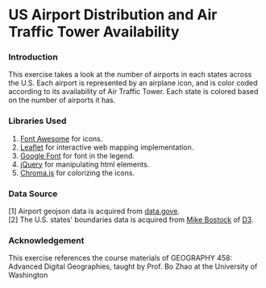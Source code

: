 # US Airport Distribution and Air Traffic Tower Availability
### Introduction
This exercise takes a look at the number of airports in each states across the U.S. Each airport is represented by an airplane icon, and is color coded according to its availability of Air Traffic Tower. Each state is colored based on the number of airports it has.
### Libraries Used
1. [Font Awesome](https://fontawesome.com/icons?d=gallery) for icons.
2. [Leaflet](https://leafletjs.com/) for interactive web mapping implementation.
3. [Google Font](https://fonts.google.com/?category=Sans+Serif,Display&preview.text_type=custom&selection.family=Source+Sans+Pro&sidebar.open=true) for font in the legend.
4. [jQuery](https://jquery.com/) for manipulating html elements.
5. [Chroma.js](https://gka.github.io/chroma.js/) for colorizing the icons.
### Data Source
[1] Airport geojson data is acquired from [data.gove]( https://catalog.data.gov/dataset/usgs-small-scale-dataset-airports-of-the-united-states-201207-shapefile). <br>
[2] The U.S. states' boundaries data is acquired from [Mike Bostock](http://bost.ocks.org/mike) of [D3](http://d3js.org/).
### Acknowledgement
This exercise references the course materials of GEOGRAPHY 458: Advanced Digital Geographies, taught by Prof. Bo Zhao at the University of Washington